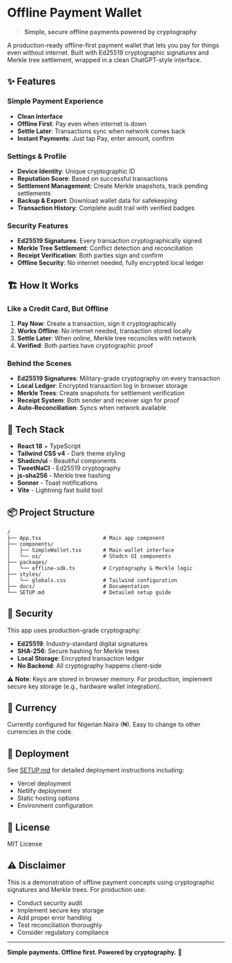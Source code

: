 # Offline Payment Wallet

> **Simple, secure offline payments powered by cryptography**

A production-ready offline-first payment wallet that lets you pay for things even without internet. Built with Ed25519 cryptographic signatures and Merkle tree settlement, wrapped in a clean ChatGPT-style interface.


## ✨ Features

### Simple Payment Experience
- **Clean Interface**
- **Offline First**: Pay even when internet is down
- **Settle Later**: Transactions sync when network comes back
- **Instant Payments**: Just tap Pay, enter amount, confirm

### Settings & Profile
- **Device Identity**: Unique cryptographic ID
- **Reputation Score**: Based on successful transactions
- **Settlement Management**: Create Merkle snapshots, track pending settlements
- **Backup & Export**: Download wallet data for safekeeping
- **Transaction History**: Complete audit trail with verified badges

### Security Features
- **Ed25519 Signatures**: Every transaction cryptographically signed
- **Merkle Tree Settlement**: Conflict detection and reconciliation
- **Receipt Verification**: Both parties sign and confirm
- **Offline Security**: No internet needed, fully encrypted local ledger

## 🏗️ How It Works

### Like a Credit Card, But Offline

1. **Pay Now**: Create a transaction, sign it cryptographically
2. **Works Offline**: No internet needed, transaction stored locally
3. **Settle Later**: When online, Merkle tree reconciles with network
4. **Verified**: Both parties have cryptographic proof

### Behind the Scenes

- **Ed25519 Signatures**: Military-grade cryptography on every transaction
- **Local Ledger**: Encrypted transaction log in browser storage
- **Merkle Trees**: Create snapshots for settlement verification
- **Receipt System**: Both sender and receiver sign for proof
- **Auto-Reconciliation**: Syncs when network available

## 🔧 Tech Stack

- **React 18** + TypeScript
- **Tailwind CSS v4** - Dark theme styling
- **Shadcn/ui** - Beautiful components
- **TweetNaCl** - Ed25519 cryptography
- **js-sha256** - Merkle tree hashing
- **Sonner** - Toast notifications
- **Vite** - Lightning fast build tool

## 📦 Project Structure

```
/
├── App.tsx                    # Main app component
├── components/
│   ├── SimpleWallet.tsx       # Main wallet interface
│   └── ui/                    # Shadcn UI components
├── packages/
│   └── offline-sdk.ts         # Cryptography & Merkle logic
├── styles/
│   └── globals.css            # Tailwind configuration
├── docs/                      # Documentation
└── SETUP.md                   # Detailed setup guide
```

## 🔐 Security

This app uses production-grade cryptography:

- **Ed25519**: Industry-standard digital signatures
- **SHA-256**: Secure hashing for Merkle trees
- **Local Storage**: Encrypted transaction ledger
- **No Backend**: All cryptography happens client-side

⚠️ **Note**: Keys are stored in browser memory. For production, implement secure key storage (e.g., hardware wallet integration).

## 📱 Currency

Currently configured for Nigerian Naira (₦). Easy to change to other currencies in the code.

## 🚀 Deployment

See [SETUP.md](./SETUP.md) for detailed deployment instructions including:
- Vercel deployment
- Netlify deployment
- Static hosting options
- Environment configuration

## 📝 License

MIT License

## ⚠️ Disclaimer

This is a demonstration of offline payment concepts using cryptographic signatures and Merkle trees. For production use:

- Conduct security audit
- Implement secure key storage
- Add proper error handling
- Test reconciliation thoroughly
- Consider regulatory compliance

---

**Simple payments. Offline first. Powered by cryptography.** 🔐